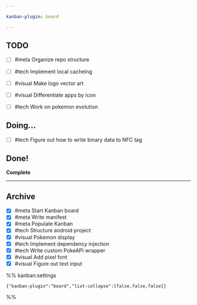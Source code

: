 ```yaml
---

kanban-plugin: board

---
```


## TODO

- [ ] #meta Organize repo structure
- [ ] #tech Implement local cacheing
- [ ] #visual Make logo vector art
- [ ] #visual Differentiate apps by icon
- [ ] #tech Work on pokemon evolution


## Doing...

- [ ] #tech Figure out how to write binary data to NFC tag


## Done!

**Complete**


***

## Archive

- [x] #meta Start Kanban board
- [x] #meta Write manifest
- [x] #meta Populate Kanban
- [x] #tech Structure android project
- [x] #visual Pokemon display
- [x] #tech Implement dependency injection
- [x] #tech Write custom PokeAPI wrapper
- [x] #visual Add pixel font
- [x] #visual Figure out text input

%% kanban:settings
```
{"kanban-plugin":"board","list-collapse":[false,false,false]}
```
%%